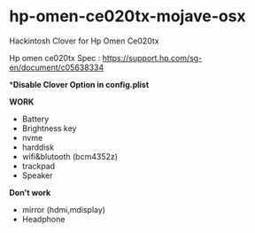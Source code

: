 
# hp-omen-ce020tx-mojave-osx
Hackintosh Clover for Hp Omen Ce020tx

Hp omen ce020tx Spec : https://support.hp.com/sg-en/document/c05638334

***Disable Clover Option in config.plist**

**WORK**

 - Battery   
 - Brightness key   
 - nvme   
 - harddisk   
 - wifi&blutooth (bcm4352z)
 -  trackpad   
 -  Speaker   

 

**Don't work**

 - mirror (hdmi,mdisplay)   
 -  Headphone
